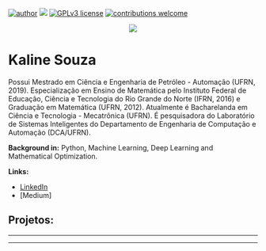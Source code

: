 

[![author](https://img.shields.io/badge/author-Kaline-red.svg)](https://www.linkedin.com/in/kaline-souza-75b113187/) [![](https://img.shields.io/badge/python-3.8+-blue.svg)](https://www.python.org/downloads/release/python-365/) [![GPLv3 license](https://img.shields.io/badge/License-GPLv3-blue.svg)](http://perso.crans.org/besson/LICENSE.html) [![contributions welcome](https://img.shields.io/badge/contributions-welcome-brightgreen.svg?style=flat)](https://github.com/KalineSouza/data_science/issues)

<p align="center">
  <img src="https://www.bing.com/images/search?view=detailV2&ccid=G7UKIfec&id=0574D6AF54771448624630BD668DCD144A8FE32F&thid=OIP.G7UKIfecwK_ql_fd3HAe9AHaCx&mediaurl=https%3a%2f%2fwww.uhd.edu%2facademics%2fsciences%2fPublishingImages%2fPages%2fms-BS-DataScience%2fDataScience1-01.png&exph=300&expw=800&q=data+science&simid=608019664984016977&ck=95EA05F94B50ADB89A1D290529BCD159&selectedIndex=154&ajaxhist=0" >
</p>

# Kaline Souza

Possui Mestrado em Ciência e Engenharia de Petróleo - Automação (UFRN, 2019). Especialização em Ensino de Matemática pelo Instituto Federal de Educação, Ciência e Tecnologia do Rio Grande do Norte (IFRN, 2016) e Graduação em Matemática (UFRN, 2012). Atualmente é Bacharelanda em Ciência e Tecnologia - Mecatrônica (UFRN). É pesquisadora do Laboratório de Sistemas Inteligentes do Departamento de Engenharia de Computação e Automação (DCA/UFRN).

**Background in:** Python, Machine Learning, Deep Learning and Mathematical Optimization.

**Links:**
* [LinkedIn](https://www.linkedin.com/in/kaline-souza-75b113187/)
* [Medium]


## Projetos:

* **
---




